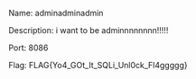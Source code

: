 Name: adminadminadmin  

Description: i want to be adminnnnnnnn!!!!!

Port: 8086

Flag: FLAG{Yo4_GOt_It_SQLi_Unl0ck_Fl4ggggg}

